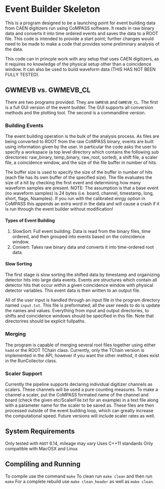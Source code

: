 # Event Builder Skeleton
This is a program designed to be a launching point for event building data from CAEN digitizers run using CoMPASS software. It reads in raw binary data and converts it into time ordered events and saves the data to a ROOT file. This code is intended to provide a start point; further changes would need to be made to make a code that provides some preliminary analysis of the data. 

This code can in princple work with any setup that uses CAEN digitizers, as it requires no knowledge of the physical setup other than a coincidence window. It can also be used to build waveform data (THIS HAS NOT BEEN FULLY TESTED).

## GWMEVB vs. GWMEVB_CL
There are two programs provided. They are `GWMEVB` and `GWMEVB_CL`. The first is a full GUI version of the event builder. The GUI supports all conversion methods and the plotting tool. The second is a commandline version.

### Building Events
The event building operation is the bulk of the analysis process. As files are being converted to ROOT from the raw CoMPASS binary, events are built using information given by the user. In particular the code asks the user to specify a workspace (a top level directory which contains the following sub directories: raw_binary, temp_binary, raw_root, sorted), a shift file, a scaler file, a coincidence window, and the size of the file buffer in number of hits.

The buffer size is used to specify the size of the buffer in number of hits (each file has its own buffer of the specified size). The file evaluates the size of a hit by checking the first event and determining how many waveform samples are present. NOTE: The assumption is that a base event (no waveform samples) is 24 bytes (i.e. board, channel, timestamp, long, short, flags, Nsamples). If you run with the calibrated enrgy option in CoMPASS this appends an extra word in the data and will cause a crash if it is run through the event builder without modification!

#### Types of Event Building
1. SlowSort: Full event building. Data is read from the binary files, time ordered, and then grouped into events based on the coincidence window.
2. Convert: Takes raw binary data and converts it into time-ordered root data.
 
#### Slow Sorting
The first stage is slow sorting the shifted data by timestamp and orgainizing detector hits into 
large data events. Events are structures which contain all detector hits that occur within a given coincidence window with physical detector variables. This event data is then written to an output file.

All of the user input is handled through an input file in the program directory named 
`input.txt`. This file is preformated; all the user needs to do is update the names and
values. Everything from input and output directories, to shifts and coincidence windows should
be specified in this file. Note that directorires should be explicit fullpaths.

### Merging
The program is capable of merging several root files together using either `hadd` or the ROOT TChain class. Currently, only the TChain version is implemented in the API, however if you want the other method, it does exist in the RunCollector class.

### Scaler Support
Currently the pipeline supports declaring individual digitizer channels as scalers. These channels will be used a pure counting measures. To make a channel a scaler, put the CoMPASS formated name of the channel and board (check the given etc/ScalerFile.txt for an example) in a text file along with a parameter name for the scaler to be saved as. These files are then processed outside of the event building loop, which can greatly increase the computational speed. Future versions will include scaler rates as well.

## System Requirements
Only tested with `ROOT` 6.14, mileage may vary
Uses C++11 standards
Only compatible with MacOSX and Linux

## Compliling and Running
To compile use the command `make`
To clean run `make clean` and then run `make`
For a complete rebuild use `make clean_header` as well as `make clean`.
